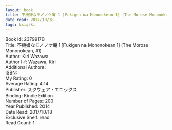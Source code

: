 ```yaml
---
layout: book
title: 不機嫌なモノノケ庵 1 [Fukigen na Mononokean 1] (The Morose Mononokean,  no. 1)
date_read: 2017/10/18
tags: książki
---
```


Book Id: 23799178<br />
Title: 不機嫌なモノノケ庵 1 [Fukigen na Mononokean 1] (The Morose Mononokean, #1)<br />
Author: Kiri Wazawa<br />
Author l-f: Wazawa, Kiri<br />
Additional Authors: <br />
ISBN: <br />
My Rating: 0<br />
Average Rating: 4.14<br />
Publisher: スクウェア・エニックス<br />
Binding: Kindle Edition<br />
Number of Pages: 200<br />
Year Published: 2014<br />
Date Read: 2017/10/18<br />
Exclusive Shelf: read<br />
Read Count: 1<br />


